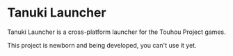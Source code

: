 # Tanuki Launcher
Tanuki Launcher is a cross-platform launcher for the Touhou Project games.

This project is newborn and being developed, you can't use it yet.
